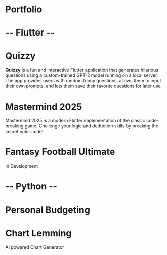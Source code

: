 # Portfolio

# -- Flutter --

# Quizzy
**Quizzy** is a fun and interactive Flutter application that generates hilarious questions using a custom-trained GPT-2 model running on a local server. The app provides users with random funny questions, allows them to input their own prompts, and lets them save their favorite questions for later use.

# Mastermind 2025
Mastermind 2025 is a modern Flutter implementation of the classic code-breaking game. Challenge your logic and deduction skills by breaking the secret color code!

# Fantasy Football Ultimate
In Development

# -- Python --

# Personal Budgeting

# Chart Lemming
AI powered Chart Generator

